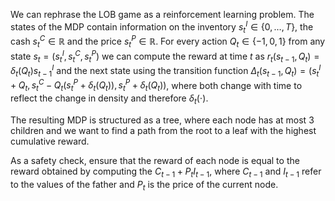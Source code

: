 We can rephrase the LOB game as a reinforcement learning problem. The states of the MDP contain information on the inventory $s^I_t \in \{ 0, \dots, T \}$, the cash $s^C_t \in \mathbb{R}$ and the price $s^P_t \in \mathbb{R}$. For every action $Q_t \in \{-1, 0, 1\}$ from any state $s_t = (s^I_t, s^C_t, s^P_t)$ we can compute the reward at time $t$ as $r_t(s_{t-1}, Q_t) = \delta_t(Q_t) s^I_{t-1}$ and the next state using the transition function $\Delta_t(s_{t-1}, Q_t) = (s^I_t + Q_t, s^C_t - Q_t(s^P_t + \delta_t(Q_t)), s^P_t + \delta_t(Q_t))$, where both change with time to reflect the change in density and therefore $\delta_t(\cdot)$.

The resulting MDP is structured as a tree, where each node has at most 3 children and we want to find a path from the root to a leaf with the highest cumulative reward.

As a safety check, ensure that the reward of each node is equal to the reward obtained by computing the $C_{t-1} + P_t I_{t-1}$, where $C_{t-1}$ and $I_{t-1}$ refer to the values of the father and $P_t$ is the price of the current node.